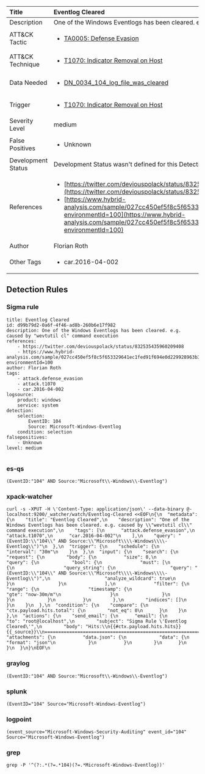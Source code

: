 | Title                | Eventlog Cleared                                                                                                                                                 |
|:---------------------|:------------------------------------------------------------------------------------------------------------------------------------------------------------|
| Description          | One of the Windows Eventlogs has been cleared. e.g. caused by "wevtutil cl" command execution                                                                                                                                           |
| ATT&amp;CK Tactic    |  <ul><li>[TA0005: Defense Evasion](https://attack.mitre.org/tactics/TA0005)</li></ul>  |
| ATT&amp;CK Technique | <ul><li>[T1070: Indicator Removal on Host](https://attack.mitre.org/techniques/T1070)</li></ul>  |
| Data Needed          | <ul><li>[DN_0034_104_log_file_was_cleared](../Data_Needed/DN_0034_104_log_file_was_cleared.md)</li></ul>  |
| Trigger              | <ul><li>[T1070: Indicator Removal on Host](../Triggers/T1070.md)</li></ul>  |
| Severity Level       | medium |
| False Positives      | <ul><li>Unknown</li></ul>  |
| Development Status   |  Development Status wasn't defined for this Detection Rule yet  |
| References           | <ul><li>[https://twitter.com/deviouspolack/status/832535435960209408](https://twitter.com/deviouspolack/status/832535435960209408)</li><li>[https://www.hybrid-analysis.com/sample/027cc450ef5f8c5f653329641ec1fed91f694e0d229928963b30f6b0d7d3a745?environmentId=100](https://www.hybrid-analysis.com/sample/027cc450ef5f8c5f653329641ec1fed91f694e0d229928963b30f6b0d7d3a745?environmentId=100)</li></ul>  |
| Author               | Florian Roth |
| Other Tags           | <ul><li>car.2016-04-002</li></ul> | 

## Detection Rules

### Sigma rule

```
title: Eventlog Cleared
id: d99b79d2-0a6f-4f46-ad8b-260b6e17f982
description: One of the Windows Eventlogs has been cleared. e.g. caused by "wevtutil cl" command execution
references:
    - https://twitter.com/deviouspolack/status/832535435960209408
    - https://www.hybrid-analysis.com/sample/027cc450ef5f8c5f653329641ec1fed91f694e0d229928963b30f6b0d7d3a745?environmentId=100
author: Florian Roth
tags:
    - attack.defense_evasion
    - attack.t1070
    - car.2016-04-002
logsource:
    product: windows
    service: system
detection:
    selection:
        EventID: 104
        Source: Microsoft-Windows-Eventlog
    condition: selection
falsepositives:
    - Unknown
level: medium


```





### es-qs
    
```
(EventID:"104" AND Source:"Microsoft\\-Windows\\-Eventlog")
```


### xpack-watcher
    
```
curl -s -XPUT -H \'Content-Type: application/json\' --data-binary @- localhost:9200/_watcher/watch/Eventlog-Cleared <<EOF\n{\n  "metadata": {\n    "title": "Eventlog Cleared",\n    "description": "One of the Windows Eventlogs has been cleared. e.g. caused by \\"wevtutil cl\\" command execution",\n    "tags": [\n      "attack.defense_evasion",\n      "attack.t1070",\n      "car.2016-04-002"\n    ],\n    "query": "(EventID:\\"104\\" AND Source:\\"Microsoft\\\\-Windows\\\\-Eventlog\\")"\n  },\n  "trigger": {\n    "schedule": {\n      "interval": "30m"\n    }\n  },\n  "input": {\n    "search": {\n      "request": {\n        "body": {\n          "size": 0,\n          "query": {\n            "bool": {\n              "must": [\n                {\n                  "query_string": {\n                    "query": "(EventID:\\"104\\" AND Source:\\"Microsoft\\\\-Windows\\\\-Eventlog\\")",\n                    "analyze_wildcard": true\n                  }\n                }\n              ],\n              "filter": {\n                "range": {\n                  "timestamp": {\n                    "gte": "now-30m/m"\n                  }\n                }\n              }\n            }\n          }\n        },\n        "indices": []\n      }\n    }\n  },\n  "condition": {\n    "compare": {\n      "ctx.payload.hits.total": {\n        "not_eq": 0\n      }\n    }\n  },\n  "actions": {\n    "send_email": {\n      "email": {\n        "to": "root@localhost",\n        "subject": "Sigma Rule \'Eventlog Cleared\'",\n        "body": "Hits:\\n{{#ctx.payload.hits.hits}}{{_source}}\\n================================================================================\\n{{/ctx.payload.hits.hits}}",\n        "attachments": {\n          "data.json": {\n            "data": {\n              "format": "json"\n            }\n          }\n        }\n      }\n    }\n  }\n}\nEOF\n
```


### graylog
    
```
(EventID:"104" AND Source:"Microsoft\\-Windows\\-Eventlog")
```


### splunk
    
```
(EventID="104" Source="Microsoft-Windows-Eventlog")
```


### logpoint
    
```
(event_source="Microsoft-Windows-Security-Auditing" event_id="104" Source="Microsoft-Windows-Eventlog")
```


### grep
    
```
grep -P '^(?:.*(?=.*104)(?=.*Microsoft-Windows-Eventlog))'
```




